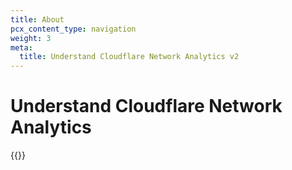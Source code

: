 ```yaml
---
title: About
pcx_content_type: navigation
weight: 3
meta:
  title: Understand Cloudflare Network Analytics v2
---
```


# Understand Cloudflare Network Analytics

{{<directory-listing>}}
